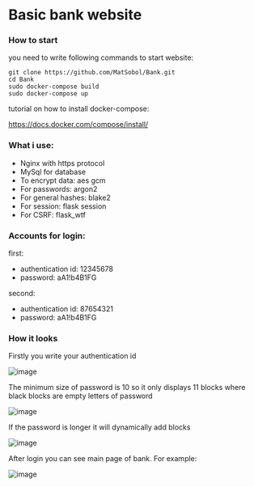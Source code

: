 # Basic bank website

### How to start

you need to write following commands to start website:
```
git clone https://github.com/MatSobol/Bank.git
cd Bank
sudo docker-compose build
sudo docker-compose up
```
tutorial on how to install docker-compose:

https://docs.docker.com/compose/install/

### What i use:
- Nginx with https protocol
- MySql for database
- To encrypt data: aes gcm
- For passwords: argon2
- For general hashes: blake2
- For session: flask session
- For CSRF: flask_wtf

### Accounts for login:

first:

- authentication id: 12345678
- password: aA1!b4B1FG

second:

- authentication id: 87654321
- password: aA1!b4B1FG

### How it looks

Firstly you write your authentication id

![image](https://github.com/Mateusz3124/OchronaFixed/assets/95550799/c8c7c100-e28c-4be0-b030-afb807f7e677)

The minimum size of password is 10 so it only displays 11 blocks where black blocks are empty letters of password

![image](https://github.com/Mateusz3124/OchronaFixed/assets/95550799/7b565b61-cb4e-41f9-8eb3-dd65ff556dbd)

If the password is longer it will dynamically add blocks

![image](https://github.com/Mateusz3124/OchronaFixed/assets/95550799/4899fb91-b3af-47b4-8a9a-4d457a788105)

After login you can see main page of bank. For example:

![image](https://github.com/Mateusz3124/OchronaFixed/assets/95550799/c4beb18f-5974-4456-b0d5-a16aa22e2c56)



